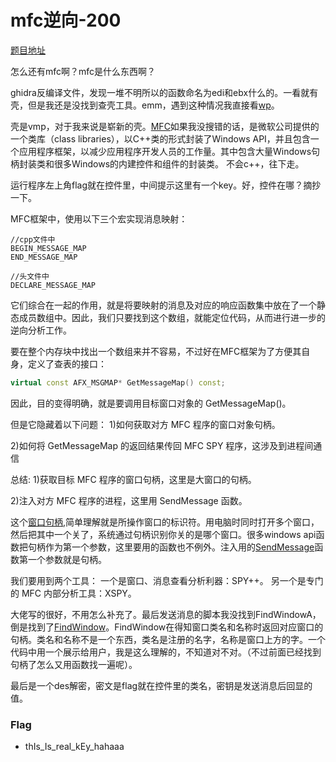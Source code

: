 # mfc逆向-200

[题目地址](https://adworld.xctf.org.cn/challenges/details?hash=f6b51e9e-3ecd-4b79-bd31-e01a2322483b_2)

怎么还有mfc啊？mfc是什么东西啊？

ghidra反编译文件，发现一堆不明所以的函数命名为edi和ebx什么的。一看就有壳，但是我还是没找到查壳工具。emm，遇到这种情况我直接看[wp](https://blog.csdn.net/xiao__1bai/article/details/122244983)。

壳是vmp，对于我来说是崭新的壳。[MFC](https://baike.baidu.com/item/MFC/2530850)如果我没搜错的话，是微软公司提供的一个类库（class libraries），以C++类的形式封装了Windows API，并且包含一个应用程序框架，以减少应用程序开发人员的工作量。其中包含大量Windows句柄封装类和很多Windows的内建控件和组件的封装类。 不会c++，往下走。

运行程序左上角flag就在控件里，中间提示这里有一个key。好，控件在哪？摘抄一下。

MFC框架中，使用以下三个宏实现消息映射：

```
//cpp文件中
BEGIN_MESSAGE_MAP
END_MESSAGE_MAP

//头文件中
DECLARE_MESSAGE_MAP
```

它们综合在一起的作用，就是将要映射的消息及对应的响应函数集中放在了一个静态成员数组中。因此，我们只要找到这个数组，就能定位代码，从而进行进一步的逆向分析工作。

要在整个内存块中找出一个数组来并不容易，不过好在MFC框架为了方便其自身，定义了查表的接口：

```c++
virtual const AFX_MSGMAP* GetMessageMap() const;
```

因此，目的变得明确，就是要调用目标窗口对象的 GetMessageMap()。

但是它隐藏着以下问题：
1)如何获取对方 MFC 程序的窗口对象句柄。

2)如何将 GetMessageMap 的返回结果传回 MFC SPY 程序，这涉及到进程间通信

总结:
1)获取目标 MFC 程序的窗口句柄，这里是大窗口的句柄。

2)注入对方 MFC 程序的进程，这里用 SendMessage 函数。

这个[窗口句柄](https://baike.baidu.com/item/%E7%AA%97%E5%8F%A3%E5%8F%A5%E6%9F%84/726537),简单理解就是所操作窗口的标识符。用电脑时同时打开多个窗口，然后把其中一个关了，系统通过句柄识别你关的是哪个窗口。很多windows api函数把句柄作为第一个参数，这里要用的函数也不例外。注入用的[SendMessage](https://blog.csdn.net/nupt123456789/article/details/7370463)函数第一个参数就是句柄。

我们要用到两个工具：
一个是窗口、消息查看分析利器：SPY++。
另一个是专门的 MFC 内部分析工具：XSPY。

大佬写的很好，不用怎么补充了。最后发送消息的脚本我没找到FindWindowA，倒是找到了[FindWindow](https://blog.csdn.net/HolaMirai/article/details/46351081)。FindWindow在得知窗口类名和名称时返回对应窗口的句柄。类名和名称不是一个东西，类名是注册的名字，名称是窗口上方的字。一个代码中用一个展示给用户，我是这么理解的，不知道对不对。（不过前面已经找到句柄了怎么又用函数找一遍呢）。

最后是一个des解密，密文是flag就在控件里的类名，密钥是发送消息后回显的值。

### Flag
- thIs_Is_real_kEy_hahaaa
